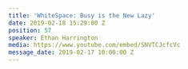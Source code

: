 ```yaml
---
title: 'WhiteSpace: Busy is the New Lazy'
date: 2019-02-18 15:29:00 Z
position: 57
speaker: Ethan Harrington
media: https://www.youtube.com/embed/SNVTCJcfcVc
message_date: 2019-02-17 10:00:00 Z
---
```


